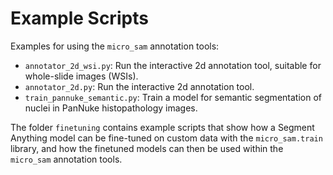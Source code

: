 # Example Scripts

Examples for using the `micro_sam` annotation tools:

- `annotator_2d_wsi.py`: Run the interactive 2d annotation tool, suitable for whole-slide images (WSIs).
- `annotator_2d.py`: Run the interactive 2d annotation tool.
- `train_pannuke_semantic.py`: Train a model for semantic segmentation of nuclei in PanNuke histopathology images.

The folder `finetuning` contains example scripts that show how a Segment Anything model can be fine-tuned on custom data with the `micro_sam.train` library, and how the finetuned models can then be used within the `micro_sam` annotation tools.
